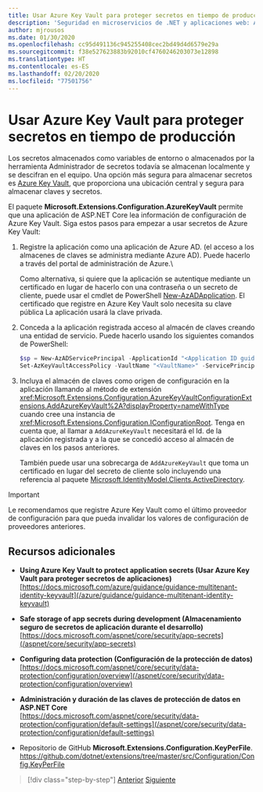 ```yaml
---
title: Usar Azure Key Vault para proteger secretos en tiempo de producción
description: 'Seguridad en microservicios de .NET y aplicaciones web: Azure Key Vault es una forma excelente de gestionar secretos de aplicación controlados en su totalidad por administradores. Los administradores incluso pueden asignar y revocar valores de desarrollo sin necesidad de que los desarrolladores tengan que gestionarlos.'
author: mjrousos
ms.date: 01/30/2020
ms.openlocfilehash: cc95d491136c945255408cec2bd49d4d6579e29a
ms.sourcegitcommit: f38e527623883b92010cf4760246203073e12898
ms.translationtype: HT
ms.contentlocale: es-ES
ms.lasthandoff: 02/20/2020
ms.locfileid: "77501756"
---
```

# <a name="use-azure-key-vault-to-protect-secrets-at-production-time"></a>Usar Azure Key Vault para proteger secretos en tiempo de producción

Los secretos almacenados como variables de entorno o almacenados por la herramienta Administrador de secretos todavía se almacenan localmente y se descifran en el equipo. Una opción más segura para almacenar secretos es [Azure Key Vault](https://azure.microsoft.com/services/key-vault/), que proporciona una ubicación central y segura para almacenar claves y secretos.

El paquete **Microsoft.Extensions.Configuration.AzureKeyVault** permite que una aplicación de ASP.NET Core lea información de configuración de Azure Key Vault. Siga estos pasos para empezar a usar secretos de Azure Key Vault:

1. Registre la aplicación como una aplicación de Azure AD. (el acceso a los almacenes de claves se administra mediante Azure AD). Puede hacerlo a través del portal de administración de Azure.\

   Como alternativa, si quiere que la aplicación se autentique mediante un certificado en lugar de hacerlo con una contraseña o un secreto de cliente, puede usar el cmdlet de PowerShell [New-AzADApplication](/powershell/module/az.resources/new-azadapplication). El certificado que registre en Azure Key Vault solo necesita su clave pública La aplicación usará la clave privada.

2. Conceda a la aplicación registrada acceso al almacén de claves creando una entidad de servicio. Puede hacerlo usando los siguientes comandos de PowerShell:

   ```powershell
   $sp = New-AzADServicePrincipal -ApplicationId "<Application ID guid>"
   Set-AzKeyVaultAccessPolicy -VaultName "<VaultName>" -ServicePrincipalName $sp.ServicePrincipalNames[0] -PermissionsToSecrets all -ResourceGroupName "<KeyVault Resource Group>"
   ```

3. Incluya el almacén de claves como origen de configuración en la aplicación llamando al método de extensión <xref:Microsoft.Extensions.Configuration.AzureKeyVaultConfigurationExtensions.AddAzureKeyVault%2A?displayProperty=nameWithType> cuando cree una instancia de <xref:Microsoft.Extensions.Configuration.IConfigurationRoot>. Tenga en cuenta que, al llamar a `AddAzureKeyVault` necesitará el Id. de la aplicación registrada y a la que se concedió acceso al almacén de claves en los pasos anteriores.

   También puede usar una sobrecarga de `AddAzureKeyVault` que toma un certificado en lugar del secreto de cliente solo incluyendo una referencia al paquete [Microsoft.IdentityModel.Clients.ActiveDirectory](https://www.nuget.org/packages/Microsoft.IdentityModel.Clients.ActiveDirectory).

> [!IMPORTANT]
> Le recomendamos que registre Azure Key Vault como el último proveedor de configuración para que pueda invalidar los valores de configuración de proveedores anteriores.

## <a name="additional-resources"></a>Recursos adicionales

- **Using Azure Key Vault to protect application secrets (Usar Azure Key Vault para proteger secretos de aplicaciones)**  \
  [https://docs.microsoft.com/azure/guidance/guidance-multitenant-identity-keyvault](/azure/guidance/guidance-multitenant-identity-keyvault)

- **Safe storage of app secrets during development (Almacenamiento seguro de secretos de aplicación durante el desarrollo)**  \
  [https://docs.microsoft.com/aspnet/core/security/app-secrets](/aspnet/core/security/app-secrets)

- **Configuring data protection (Configuración de la protección de datos)**  \
  [https://docs.microsoft.com/aspnet/core/security/data-protection/configuration/overview](/aspnet/core/security/data-protection/configuration/overview)

- **Administración y duración de las claves de protección de datos en ASP.NET Core** \
  [https://docs.microsoft.com/aspnet/core/security/data-protection/configuration/default-settings](/aspnet/core/security/data-protection/configuration/default-settings)

- Repositorio de GitHub **Microsoft.Extensions.Configuration.KeyPerFile**. \
  <https://github.com/dotnet/extensions/tree/master/src/Configuration/Config.KeyPerFile>

>[!div class="step-by-step"]
>[Anterior](developer-app-secrets-storage.md)
>[Siguiente](../key-takeaways.md)
